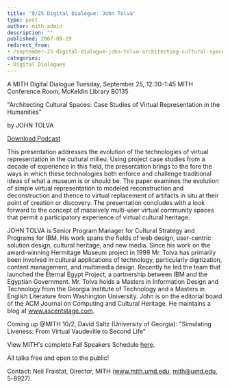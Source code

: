 ```yaml
---
title: '9/25 Digital Dialogue: John Tolva'
type: post
author: mith_admin
description: ""
published: 2007-09-19
redirect_from: 
- /september-25-digital-dialogue-john-tolva-architecting-cultural-spaces-case-studies-of-virtual-representation-in-the-humanities/
categories:
- Digital Dialogues
---
```

A MITH Digital Dialogue Tuesday, September 25, 12:30-1:45 MITH Conference Room, McKeldin Library B0135

"Architecting Cultural Spaces: Case Studies of Virtual Representation in the Humanities"

by JOHN TOLVA

[Download Podcast](http://khelone.umd.edu/staff/dreside/dd9-25-07.mp3 "Podcast")

This presentation addresses the evolution of the technologies of virtual representation in the cultural milieu. Using project case studies from a decade of experience in this field, the presentation brings to the fore the ways in which these technologies both enforce and challenge traditional ideas of what a museum is or should be. The paper examines the evolution of simple virtual representation to modeled reconstruction and deconstruction and thence to virtual replacement of artifacts in situ at their point of creation or discovery. The presentation concludes with a look forward to the concept of massively multi-user virtual community spaces that permit a participatory experience of virtual cultural heritage.

JOHN TOLVA is Senior Program Manager for Cultural Strategy and Programs for IBM. His work spans the fields of web design, user-centric solution design, cultural heritage, and new media. Since his work on the award-winning Hermitage Museum project in 1999 Mr. Tolva has primarily been involved in cultural applications of technology, particularly digitization, content management, and multimedia design. Recently he led the team that launched the Eternal Egypt Project, a partnership between IBM and the Egyptian Government. Mr. Tolva holds a Masters in Information Design and Technology from the Georgia Institute of Technology and a Masters in English Literature from Washington University. John is on the editorial board of the ACM Journal on Computing and Cultural Heritage. He maintains a blog at www.ascentstage.com.

Coming up @MITH 10/2, David Saltz (University of Georgia): "Simulating Liveness: From Virtual Vaudeville to Second Life"

View MITH's complete Fall Speakers Schedule [here](http://web.archive.org/web/20100615144449/http://www.mith2.umd.edu/programs/mith_speakers_fall_2007.pdf).

All talks free and open to the public!

Contact: Neil Fraistat, Director, MITH (www.mith.umd.edu, mith@umd.edu, 5-8927).
